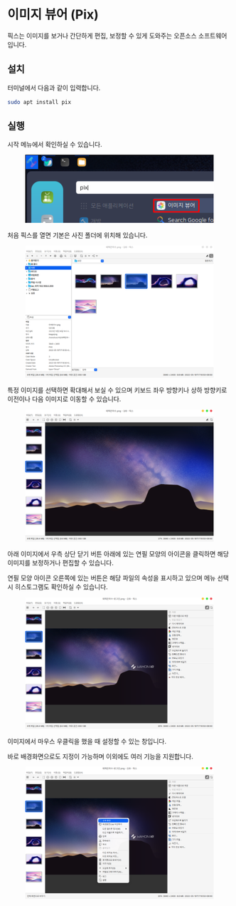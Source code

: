 # 이미지 뷰어 (Pix)

픽스는 이미지를 보거나 간단하게 편집, 보정할 수 있게 도와주는 오픈소스 소프트웨어 입니다.

## 설치

터미널에서 다음과 같이 입력합니다.

```bash
sudo apt install pix 
```

## 실행

시작 메뉴에서 확인하실 수 있습니다.

<figure><img src="../../.gitbook/assets/pix_000.png" alt=""><figcaption></figcaption></figure>

처음 픽스를 열면 기본은 사진 폴더에 위치해 있습니다.

<figure><img src="../../.gitbook/assets/pix_001.png" alt=""><figcaption></figcaption></figure>

특정 이미지를 선택하면 확대해서 보실 수 있으며 키보드 좌우 방향키나 상하 방향키로 이전이나 다음 이미지로 이동할 수 있습니다.

<figure><img src="../../.gitbook/assets/pix_002.png" alt=""><figcaption></figcaption></figure>

아래 이미지에서 우측 상단 닫기 버튼 아래에 있는 연필 모양의 아이콘을 클릭하면 해당 이미지를 보정하거나 편집할 수 있습니다.

연필 모양 아이콘 오른쪽에 있는 버튼은 해당 파일의 속성을 표시하고 있으며 메뉴 선택시 히스토그램도 확인하실 수 있습니다.

<figure><img src="../../.gitbook/assets/pix_003.png" alt=""><figcaption></figcaption></figure>

이미지에서 마우스 우클릭을 했을 때 설정할 수 있는 창입니다.

바로 배경화면으로도 지정이 가능하며 이외에도 여러 기능을 지원합니다.

<figure><img src="../../.gitbook/assets/pix_004.png" alt=""><figcaption></figcaption></figure>
